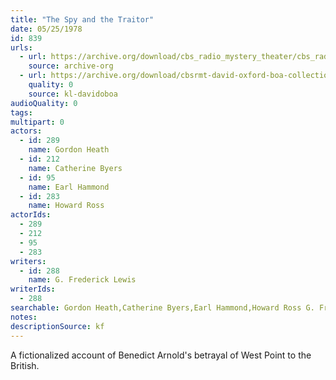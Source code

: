 ```yaml
---
title: "The Spy and the Traitor"
date: 05/25/1978
id: 839
urls: 
  - url: https://archive.org/download/cbs_radio_mystery_theater/cbs_radio_mystery_theater-0801-0850.zip/cbs_radio_mystery_theater-0801-0850%2Fcbsrmt_0839_the_spy_and_the_traitor.mp3
    source: archive-org
  - url: https://archive.org/download/cbsrmt-david-oxford-boa-collection/CBSRMT-780525-0839-The-Spy-and-the-Traitor-(32-22)-[2007]-{BoA}.mp3
    quality: 0
    source: kl-davidoboa
audioQuality: 0
tags: 
multipart: 0
actors:  
  - id: 289
    name: Gordon Heath  
  - id: 212
    name: Catherine Byers  
  - id: 95
    name: Earl Hammond  
  - id: 283
    name: Howard Ross
actorIds:  
  - 289  
  - 212  
  - 95  
  - 283
writers:  
  - id: 288
    name: G. Frederick Lewis
writerIds:  
  - 288
searchable: Gordon Heath,Catherine Byers,Earl Hammond,Howard Ross G. Frederick Lewis
notes: 
descriptionSource: kf
---
```

A fictionalized account of Benedict Arnold's betrayal of West Point to the British.